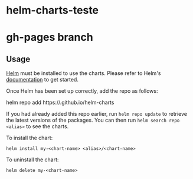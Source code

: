 # helm-charts-teste

# gh-pages branch
## Usage

[Helm](https://helm.sh) must be installed to use the charts.  Please refer to
Helm's [documentation](https://helm.sh/docs) to get started.

Once Helm has been set up correctly, add the repo as follows:

  helm repo add <alias> https://<orgname>.github.io/helm-charts

If you had already added this repo earlier, run `helm repo update` to retrieve
the latest versions of the packages.  You can then run `helm search repo
<alias>` to see the charts.

To install the <chart-name> chart:

    helm install my-<chart-name> <alias>/<chart-name>

To uninstall the chart:

    helm delete my-<chart-name>